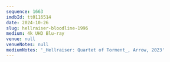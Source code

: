 ```yaml
---
sequence: 1663
imdbId: tt0116514
date: 2024-10-26
slug: hellraiser-bloodline-1996
medium: 4k UHD Blu-ray
venue: null
venueNotes: null
mediumNotes: '_Hellraiser: Quartet of Torment_, Arrow, 2023'
---
```


